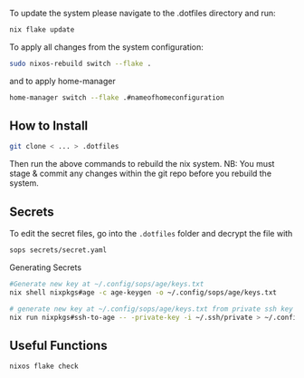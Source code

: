 To update the system please navigate to the .dotfiles directory and run:

```bash
nix flake update
```

To apply all changes from the system configuration:

```bash
sudo nixos-rebuild switch --flake .
```

and to apply home-manager

```bash
home-manager switch --flake .#nameofhomeconfiguration
```

## How to Install


```bash
git clone < ... > .dotfiles
```

Then run the above commands to rebuild the nix system.
NB: You must stage & commit any changes within the git repo before you rebuild the system. 

## Secrets

To edit the secret files, go into the `.dotfiles` folder and decrypt the file with
```bash
sops secrets/secret.yaml
```

Generating Secrets

```bash
#Generate new key at ~/.config/sops/age/keys.txt
nix shell nixpkgs#age -c age-keygen -o ~/.config/sops/age/keys.txt

# generate new key at ~/.config/sops/age/keys.txt from private ssh key at ~/.ssh/private
nix run nixpkgs#ssh-to-age -- -private-key -i ~/.ssh/private > ~/.config/sops/age/keys.txt
```

## Useful Functions
```bash
nixos flake check
```
